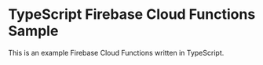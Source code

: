 # TypeScript Firebase Cloud Functions Sample
This is an example Firebase Cloud Functions written in TypeScript.
